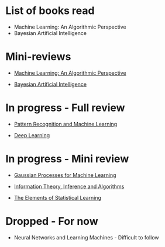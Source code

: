 # List of books read

+ Machine Learning: An Algorithmic Perspective
+ Bayesian Artificial Intelligence

# Mini-reviews

+ [Machine Learning: An Algorithmic Perspective](Book_Reviews/Mini/machine_learning_alg.md)
	
+ [Bayesian Artificial Intelligence](Book_Reviews/Mini/bayesian_ai.md)
    
# In progress - Full review

+ [Pattern Recognition and Machine Learning](Book_Reviews/In_Progress/pattern_recog.md)

+ [Deep Learning](Book_Reviews/In_Progress/deep_learning.md)

# In progress - Mini review
+ [Gaussian Processes for Machine Learning](Book_Reviews/In_Progress/gp.md)

+ [Information Theory, Inference and Algorithms](Book_Reviews/In_Progress/informationtheory.md)
    
+ [The Elements of Statistical Learning](Book_Reviews/In_Progress/esl.md)
	
# Dropped - For now
+ Neural Networks and Learning Machines - Difficult to follow

	
	